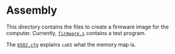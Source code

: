 # Assembly
This directory contains the files to create a firmware image for the computer.
Currently, [`firmware.s`](firmware.s) contains a test program.

The [`6502.cfg`](6502.cfg) explains `ca65` what the memory map is.